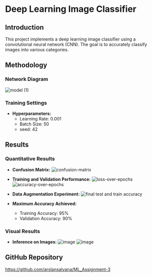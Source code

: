 # Deep Learning Image Classifier

## Introduction
This project implements a deep learning image classifier using a convolutional neural network (CNN). The goal is to accurately classify images into various categories.

## Methodology
### Network Diagram
![model (1)](https://github.com/arslansalyana/ML_Assignment-3/assets/98019141/6df1f57f-6bbc-4411-a8e3-06e468e23ee0)


### Training Settings
- **Hyperparameters:**
  - Learning Rate: 0.001
  - Batch Size: 50
  - seed: 42

## Results
### Quantitative Results
- **Confusion Matrix:**
![confusion-matrix](https://github.com/arslansalyana/ML_Assignment-3/assets/98019141/ca66ed90-dc49-4ab8-ad52-627bc44fe2f0)


- **Training and Validation Performance:**
  ![loss-over-epochs](https://github.com/arslansalyana/ML_Assignment-3/assets/98019141/1b0b1e37-60fa-46da-8ab3-a3c8f92c8c38)
![accuracy-over-epochs](https://github.com/arslansalyana/ML_Assignment-3/assets/98019141/f98759ce-288f-4794-bbb2-db71b031baad)


- **Data Augmentation Experiment:**
![final test and train accuracy](https://github.com/arslansalyana/ML_Assignment-3/assets/98019141/4c2d8734-cd48-4da6-acfa-3863663ef6ba)


- **Maximum Accuracy Achieved:**
  - Training Accuracy: 95%
  - Validation Accuracy: 90%

### Visual Results
- **Inference on Images:**
![image](https://github.com/arslansalyana/ML_Assignment-3/assets/98019141/5750fb4f-2dd6-405c-9454-db4f86ce86a1)
![image](https://github.com/arslansalyana/ML_Assignment-3/assets/98019141/d13e132b-7600-46f6-a565-1f7c5fa70bb2)

## GitHub Repository
https://github.com/arslansalyana/ML_Assignment-3
